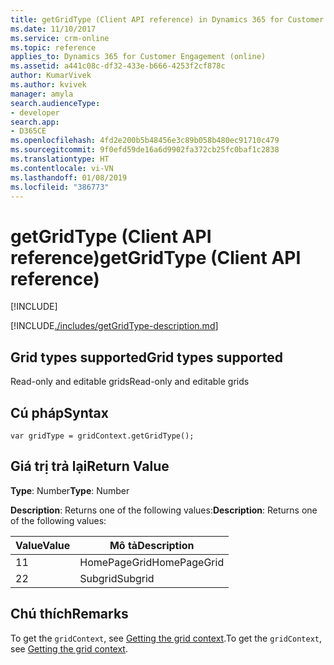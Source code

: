 ```yaml
---
title: getGridType (Client API reference) in Dynamics 365 for Customer Engagement| MicrosoftDocs
ms.date: 11/10/2017
ms.service: crm-online
ms.topic: reference
applies_to: Dynamics 365 for Customer Engagement (online)
ms.assetid: a441c08c-df32-433e-b666-4253f2cf878c
author: KumarVivek
ms.author: kvivek
manager: amyla
search.audienceType:
- developer
search.app:
- D365CE
ms.openlocfilehash: 4fd2e200b5b48456e3c89b058b480ec91710c479
ms.sourcegitcommit: 9f0efd59de16a6d9902fa372cb25fc0baf1c2838
ms.translationtype: HT
ms.contentlocale: vi-VN
ms.lasthandoff: 01/08/2019
ms.locfileid: "386773"
---
```

# <a name="getgridtype-client-api-reference"></a><span data-ttu-id="9a3d8-102">getGridType (Client API reference)</span><span class="sxs-lookup"><span data-stu-id="9a3d8-102">getGridType (Client API reference)</span></span>

[!INCLUDE[](../../../../../includes/cc_applies_to_update_9_0_0.md)]

[!INCLUDE[./includes/getGridType-description.md](./includes/getGridType-description.md)]

## <a name="grid-types-supported"></a><span data-ttu-id="9a3d8-103">Grid types supported</span><span class="sxs-lookup"><span data-stu-id="9a3d8-103">Grid types supported</span></span>

<span data-ttu-id="9a3d8-104">Read-only and editable grids</span><span class="sxs-lookup"><span data-stu-id="9a3d8-104">Read-only and editable grids</span></span>

## <a name="syntax"></a><span data-ttu-id="9a3d8-105">Cú pháp</span><span class="sxs-lookup"><span data-stu-id="9a3d8-105">Syntax</span></span>

`var gridType = gridContext.getGridType();`

## <a name="return-value"></a><span data-ttu-id="9a3d8-106">Giá trị trả lại</span><span class="sxs-lookup"><span data-stu-id="9a3d8-106">Return Value</span></span>

<span data-ttu-id="9a3d8-107">**Type**: Number</span><span class="sxs-lookup"><span data-stu-id="9a3d8-107">**Type**: Number</span></span>

<span data-ttu-id="9a3d8-108">**Description**: Returns one of the following values:</span><span class="sxs-lookup"><span data-stu-id="9a3d8-108">**Description**: Returns one of the following values:</span></span>

|<span data-ttu-id="9a3d8-109">Value</span><span class="sxs-lookup"><span data-stu-id="9a3d8-109">Value</span></span> |<span data-ttu-id="9a3d8-110">Mô tả</span><span class="sxs-lookup"><span data-stu-id="9a3d8-110">Description</span></span> |
|--|--|
|<span data-ttu-id="9a3d8-111">1</span><span class="sxs-lookup"><span data-stu-id="9a3d8-111">1</span></span>|<span data-ttu-id="9a3d8-112">HomePageGrid</span><span class="sxs-lookup"><span data-stu-id="9a3d8-112">HomePageGrid</span></span>|
|<span data-ttu-id="9a3d8-113">2</span><span class="sxs-lookup"><span data-stu-id="9a3d8-113">2</span></span>|<span data-ttu-id="9a3d8-114">Subgrid</span><span class="sxs-lookup"><span data-stu-id="9a3d8-114">Subgrid</span></span>|

## <a name="remarks"></a><span data-ttu-id="9a3d8-115">Chú thích</span><span class="sxs-lookup"><span data-stu-id="9a3d8-115">Remarks</span></span>

<span data-ttu-id="9a3d8-116">To get the `gridContext`, see [Getting the grid context](../../grids.md#bkmk_gridcontext).</span><span class="sxs-lookup"><span data-stu-id="9a3d8-116">To get the `gridContext`, see [Getting the grid context](../../grids.md#bkmk_gridcontext).</span></span> 



